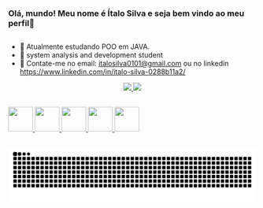 <link rel="stylesheet" href="https://cdn.jsdelivr.net/gh/devicons/devicon@v2.14.0/devicon.min.css">

### Olá, mundo! Meu nome é Ítalo Silva e seja bem vindo ao meu perfil👋

##

- 🔭 Atualmente estudando POO em JAVA.
- 🌱 system analysis and development student
- 👯 Contate-me no email: italosilva0101@gmail.com ou no linkedin https://www.linkedin.com/in/italo-silva-0288b11a2/

<div align="center">
  <a href="https://github.com/italosilva02">
  <img height="180em" src="https://github-readme-stats.vercel.app/api?username=italosilva02&show_icons=true&theme=cobalt&include_all_commits=true&count_private=true"/>
  <img height="180em" src="https://github-readme-stats.vercel.app/api/top-langs/?username=italosilva02&layout=compact&langs_count=7&theme=cobalt"/>
</div>
  
  ##
  
  <div style="display: inline_block>
  <img height="50" width="50" src="https://cdn.jsdelivr.net/gh/devicons/devicon/icons/python/python-original.svg"/>
  <img height="50" width="50" src="https://cdn.jsdelivr.net/gh/devicons/devicon/icons/java/java-original-wordmark.svg" />
  <img height="50" width="50" src="https://cdn.jsdelivr.net/gh/devicons/devicon/icons/css3/css3-original.svg"/>
  <img height="50" width="50" src="https://cdn.jsdelivr.net/gh/devicons/devicon/icons/html5/html5-original.svg"/>
  <img height="50" width="50" src="https://cdn.jsdelivr.net/gh/devicons/devicon/icons/cplusplus/cplusplus-original.svg" />
  <img height="50" width="50" src="https://cdn.jsdelivr.net/gh/devicons/devicon/icons/git/git-original.svg" />

    
##
                                                                                                           
                                                                                                         
![Snake animation](https://github.com/italosilva02/italosilva02/blob/output/github-contribution-grid-snake.svg)


 
</div>
